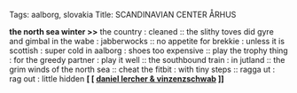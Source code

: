 Tags: aalborg, slovakia
Title: SCANDINAVIAN CENTER ÅRHUS
  
**the north sea winter >>** the country : cleaned :: the slithy toves did gyre and gimbal in the wabe : jabberwocks :: no appetite for brekkie : unless it is scottish : super cold in aalborg : shoes too expensive :: play the trophy thing : for the greedy partner : play it well :: the southbound train : in jutland :: the grim winds of the north sea :: cheat the fitbit : with tiny steps :: ragga ut : rag out : little hidden
**[ [ [daniel lercher & vinzenzschwab](https://mappa.bandcamp.com/album/decrecimiento-exponencial) ]]**